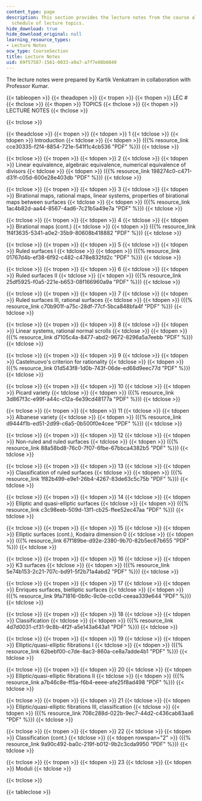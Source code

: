```yaml
---
content_type: page
description: This section provides the lecture notes from the course along with the
  schedule of lecture topics.
hide_download: true
hide_download_original: null
learning_resource_types:
- Lecture Notes
ocw_type: CourseSection
title: Lecture Notes
uid: 69f57587-1561-0033-a9a7-a7f7e08b6049
---
```


The lecture notes were prepared by Kartik Venkatram in collaboration with Professor Kumar.

{{< tableopen >}}
{{< theadopen >}}
{{< tropen >}}
{{< thopen >}}
LEC #
{{< thclose >}}
{{< thopen >}}
TOPICS
{{< thclose >}}
{{< thopen >}}
LECTURE NOTES
{{< thclose >}}

{{< trclose >}}

{{< theadclose >}}
{{< tropen >}}
{{< tdopen >}}
1
{{< tdclose >}}
{{< tdopen >}}
Introduction
{{< tdclose >}}
{{< tdopen >}}
({{% resource_link cce30335-f2f4-8854-721e-541f1c4cb536 "PDF" %}})
{{< tdclose >}}

{{< trclose >}}
{{< tropen >}}
{{< tdopen >}}
2
{{< tdclose >}}
{{< tdopen >}}
Linear equivalence, algebraic equivalence, numerical equivalence of divisors
{{< tdclose >}}
{{< tdopen >}}
({{% resource_link 198274c0-c471-d31f-c05d-600e28e403db "PDF" %}})
{{< tdclose >}}

{{< trclose >}}
{{< tropen >}}
{{< tdopen >}}
3
{{< tdclose >}}
{{< tdopen >}}
Birational maps, rational maps, linear systems, properties of birational maps between surfaces
{{< tdclose >}}
{{< tdopen >}}
({{% resource_link 1ac4b82d-aa44-8567-4ad6-7c21b5a49e7a "PDF" %}})
{{< tdclose >}}

{{< trclose >}}
{{< tropen >}}
{{< tdopen >}}
4
{{< tdclose >}}
{{< tdopen >}}
Birational maps (cont.)
{{< tdclose >}}
{{< tdopen >}}
({{% resource_link 1f4f3635-5341-a0e2-35b9-80608b418882 "PDF" %}})
{{< tdclose >}}

{{< trclose >}}
{{< tropen >}}
{{< tdopen >}}
5
{{< tdclose >}}
{{< tdopen >}}
Ruled surfaces I
{{< tdclose >}}
{{< tdopen >}}
({{% resource_link 01767d4b-ef38-6f92-c482-c478e832fd2c "PDF" %}})
{{< tdclose >}}

{{< trclose >}}
{{< tropen >}}
{{< tdopen >}}
6
{{< tdclose >}}
{{< tdopen >}}
Ruled surfaces II
{{< tdclose >}}
{{< tdopen >}}
({{% resource_link 25df5925-f0a5-221e-b653-08f166960a9a "PDF" %}})
{{< tdclose >}}

{{< trclose >}}
{{< tropen >}}
{{< tdopen >}}
7
{{< tdclose >}}
{{< tdopen >}}
Ruled surfaces III, rational surfaces
{{< tdclose >}}
{{< tdopen >}}
({{% resource_link c70b901f-a75c-28df-77cf-5bca848bfa4f "PDF" %}})
{{< tdclose >}}

{{< trclose >}}
{{< tropen >}}
{{< tdopen >}}
8
{{< tdclose >}}
{{< tdopen >}}
Linear systems, rational normal scrolls
{{< tdclose >}}
{{< tdopen >}}
({{% resource_link d7105c4a-8477-abd2-9672-8296a5a7eebb "PDF" %}})
{{< tdclose >}}

{{< trclose >}}
{{< tropen >}}
{{< tdopen >}}
9
{{< tdclose >}}
{{< tdopen >}}
Castelnuovo's criterion for rationality
{{< tdclose >}}
{{< tdopen >}}
({{% resource_link 01d543f8-1d0b-743f-06de-ed68d9eec77d "PDF" %}})
{{< tdclose >}}

{{< trclose >}}
{{< tropen >}}
{{< tdopen >}}
10
{{< tdclose >}}
{{< tdopen >}}
Picard variety
{{< tdclose >}}
{{< tdopen >}}
({{% resource_link 3d867f3c-e99f-a44c-c12a-6e39cd48177a "PDF" %}})
{{< tdclose >}}

{{< trclose >}}
{{< tropen >}}
{{< tdopen >}}
11
{{< tdclose >}}
{{< tdopen >}}
Albanese variety
{{< tdclose >}}
{{< tdopen >}}
({{% resource_link d9444f1b-ed51-2d99-c6a5-0b500f0e4cee "PDF" %}})
{{< tdclose >}}

{{< trclose >}}
{{< tropen >}}
{{< tdopen >}}
12
{{< tdclose >}}
{{< tdopen >}}
Non-ruled and ruled surfaces
{{< tdclose >}}
{{< tdopen >}}
({{% resource_link 88a58bd8-76c0-7f07-6fbe-67bbca4382b5 "PDF" %}})
{{< tdclose >}}

{{< trclose >}}
{{< tropen >}}
{{< tdopen >}}
13
{{< tdclose >}}
{{< tdopen >}}
Classification of ruled surfaces
{{< tdclose >}}
{{< tdopen >}}
({{% resource_link 1f82b499-e9e1-26b4-4267-83de63c5c75b "PDF" %}})
{{< tdclose >}}

{{< trclose >}}
{{< tropen >}}
{{< tdopen >}}
14
{{< tdclose >}}
{{< tdopen >}}
Elliptic and quasi-elliptic surfaces
{{< tdclose >}}
{{< tdopen >}}
({{% resource_link c3c98eeb-509d-13f1-cb25-ffee52ec47aa "PDF" %}})
{{< tdclose >}}

{{< trclose >}}
{{< tropen >}}
{{< tdopen >}}
15
{{< tdclose >}}
{{< tdopen >}}
Elliptic surfaces (cont.), Kodaira dimension 0
{{< tdclose >}}
{{< tdopen >}}
({{% resource_link 67f189be-d92e-2380-9b70-82b5ec67b655 "PDF" %}})
{{< tdclose >}}

{{< trclose >}}
{{< tropen >}}
{{< tdopen >}}
16
{{< tdclose >}}
{{< tdopen >}}
K3 surfaces
{{< tdclose >}}
{{< tdopen >}}
({{% resource_link 5e74b153-2c21-707c-bd91-5f2b71a4abd2 "PDF" %}})
{{< tdclose >}}

{{< trclose >}}
{{< tropen >}}
{{< tdopen >}}
17
{{< tdclose >}}
{{< tdopen >}}
Enriques surfaces, bielliptic surfaces
{{< tdclose >}}
{{< tdopen >}}
({{% resource_link 9fa71816-0b9c-9c0e-cc0d-ceeaa339e644 "PDF" %}})
{{< tdclose >}}

{{< trclose >}}
{{< tropen >}}
{{< tdopen >}}
18
{{< tdclose >}}
{{< tdopen >}}
Classification
{{< tdclose >}}
{{< tdopen >}}
({{% resource_link 4d7d0031-cf31-9c8b-4f2f-a5e143a643a1 "PDF" %}})
{{< tdclose >}}

{{< trclose >}}
{{< tropen >}}
{{< tdopen >}}
19
{{< tdclose >}}
{{< tdopen >}}
Elliptic/quasi-elliptic fibrations I
{{< tdclose >}}
{{< tdopen >}}
({{% resource_link 62bebf00-c7de-8ac3-860a-ce8a7adde4b1 "PDF" %}})
{{< tdclose >}}

{{< trclose >}}
{{< tropen >}}
{{< tdopen >}}
20
{{< tdclose >}}
{{< tdopen >}}
Elliptic/quasi-elliptic fibrations II
{{< tdclose >}}
{{< tdopen >}}
({{% resource_link a7b46c8e-ff5a-f6b4-eeee-afe25f8ad498 "PDF" %}})
{{< tdclose >}}

{{< trclose >}}
{{< tropen >}}
{{< tdopen >}}
21
{{< tdclose >}}
{{< tdopen >}}
Elliptic/quasi-elliptic fibrations III, classification
{{< tdclose >}}
{{< tdopen >}}
({{% resource_link 708c288d-022b-9ec7-44d2-c436cab83aa6 "PDF" %}})
{{< tdclose >}}

{{< trclose >}}
{{< tropen >}}
{{< tdopen >}}
22
{{< tdclose >}}
{{< tdopen >}}
Classification (cont.)
{{< tdclose >}}
{{< tdopen rowspan="2" >}}
({{% resource_link 9a90c492-ba0c-219f-b012-9b2c3cda9950 "PDF" %}})
{{< tdclose >}}

{{< trclose >}}
{{< tropen >}}
{{< tdopen >}}
23
{{< tdclose >}}
{{< tdopen >}}
Moduli
{{< tdclose >}}

{{< trclose >}}

{{< tableclose >}}